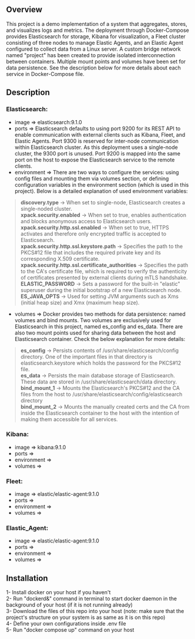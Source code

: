 ## Overview
This project is a demo implementation of a system that aggregates, stores, and visualizes logs and metrics. The deployment through Docker-Compose provides Elasticsearch for storage, Kibana for visualization, a Fleet cluster consisting of three nodes to manage Elastic Agents, and an Elastic Agent configured to collect data from a Linux server. A custom bridge network named "project" has been created to provide isolated interconnection between containers. Multiple mount points and volumes have been set for data persistence. See the description below for more details about each service in Docker-Compose file.

## Description
### **Elasticsearch**:<br>
- image => elasticsearch:9.1.0<br>
- ports => Elasticsearch defaults to using port 9200 for its REST API to enable communication with external clients such as Kibana, Fleet, and Elastic Agents. Port 9300 is reserved for inter-node communication within Elasticsearch cluster. As this deployment uses a single-node cluster, the 9300 port is unused. Port 9200 is mapped into the same port on the host to expose the Elasticsearch service to the remote clients.<br>
- environment => There are two ways to configure the services: using config files and mounting them via volumes section, or defining configuration variables in the environment section (which is used in this project). Below is a detailed explanation of used environment variables:<br>
>**discovery.type** -> When set to single-node, Elasticsearch creates a single-noded cluster.<br>
>**xpack.security.enabled** -> When set to true, enables authentication and blocks anonymous access to Elasticsearch users.<br>
>**xpack.security.http.ssl.enabled** -> When set to true, HTTPS activates and therefore only encrypted traffic is accepted to Elasticsearch.<br>
>**xpack.security.http.ssl.keystore.path** -> Specifies the path to the PKCS#12 file that includes the required private key and its corresponding X.509 certificate.<br>
>**xpack.security.http.ssl.certificate_authorities** -> Specifies the path to the CA's certificate file, which is required to verify the authenticity of certificates presented by external clients during mTLS handshake.<br>
>**ELASTIC_PASSWORD** -> Sets a password for the built-in "elastic" superuser during the initial bootstrap of a new Elasticsearch node.<br>
>**ES_JAVA_OPTS** -> Used for setting JVM arguments such as Xms (initial heap size) and Xmx (maximum heap size).<br>
- volumes => Docker provides two methods for data persistence: named volumes and bind mounts. Two volumes are exclusively used for Elasticsearch in this project, named es_config and es_data. There are also two mount points used for sharing data between the host and Elasticsearch container. Check the below explanation for more details:<br>
>**es_config** -> Persists contents of /usr/share/elasticsearch/config directory. One of the important files in that directory is elasticsearch.keystore which holds the password for the PKCS#12 file.<br>
>**es_data** -> Persists the main database storage of Elasticsearch. These data are stored in /usr/share/elasticsearch/data directory.<br>
>**bind_mount_1** -> Mounts the Elasticsearch's PKCS#12 and the CA files from the host to /usr/share/elasticsearch/config/elasticsearch directory<br>
>**bind_mount_2** -> Mounts the manually created certs and the CA from inside the Elasticsearch container to the host with the intention of making them accessible for all services.<br>

### **Kibana**:<br>
- image => kibana:9.1.0<br>
- ports => <br>
- environment => <br>
- volumes => <br>

### **Fleet**:<br>
- image => elastic/elastic-agent:9.1.0<br>
- ports => <br>
- environment => <br>
- volumes => <br>

### **Elastic_Agent**:<br>
- image => elastic/elastic-agent:9.1.0<br>
- ports => <br>
- environment => <br>
- volumes => <br>

## Installation
1- Install docker on your host if you haven't<br>
2- Run "dockerd&" command in terminal to start docker daemon in the background of your host (if it is not running already)<br>
3- Download the files of this repo into your host (note: make sure that the project's structure on your system is as same as it is on this repo)<br>
4- Define your own configurations inside .env file<br>
5- Run "docker compose up" command on your host<br>
